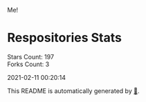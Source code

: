 Me!

# Respositories Stats
Stars Count: 197  
Forks Count: 3

2021-02-11 00:20:14  

This README is automatically generated by [🐰](https://github.com/rnitta/rnitta).
